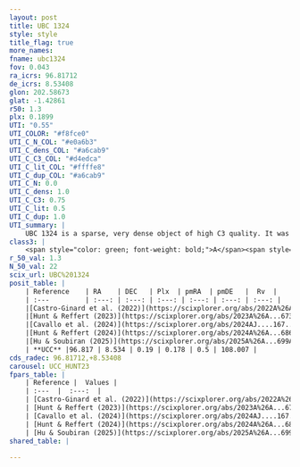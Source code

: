 ```yaml
---
layout: post
title: UBC 1324
style: style
title_flag: true
more_names: 
fname: ubc1324
fov: 0.043
ra_icrs: 96.81712
de_icrs: 8.53408
glon: 202.58673
glat: -1.42861
r50: 1.3
plx: 0.1899
UTI: "0.55"
UTI_COLOR: "#f8fce0"
UTI_C_N_COL: "#e0a6b3"
UTI_C_dens_COL: "#a6cab9"
UTI_C_C3_COL: "#d4edca"
UTI_C_lit_COL: "#ffffe8"
UTI_C_dup_COL: "#a6cab9"
UTI_C_N: 0.0
UTI_C_dens: 1.0
UTI_C_C3: 0.75
UTI_C_lit: 0.5
UTI_C_dup: 1.0
UTI_summary: |
    UBC 1324 is a sparse, very dense object of high C3 quality. It was recently reported but it is moderately studied in the literature.<br><br><span style="color: #99180f; font-weight: bold;">Warning: </span>contains less than 25 stars with <i>P>0.5</i> estimated.
class3: |
    <span style="color: green; font-weight: bold;">A</span><span style="color: #FFC300; font-weight: bold;">B</span>
r_50_val: 1.3
N_50_val: 22
scix_url: UBC%201324
posit_table: |
    | Reference    | RA    | DEC   | Plx  | pmRA  | pmDE   |  Rv  |
    | :---         | :---: | :---: | :---: | :---: | :---: | :---: |
    |[Castro-Ginard et al. (2022)](https://scixplorer.org/abs/2022A%26A...661A.118C) | 96.82 | 8.52 | 0.17 | 0.17 | 0.48 | -- |
    |[Hunt & Reffert (2023)](https://scixplorer.org/abs/2023A%26A...673A.114H) | 96.818 | 8.532 | 0.174 | 0.172 | 0.46 | 108.002 |
    |[Cavallo et al. (2024)](https://scixplorer.org/abs/2024AJ....167...12C) | 96.818 | 8.522 | 0.173 | -- | -- | -- |
    |[Hunt & Reffert (2024)](https://scixplorer.org/abs/2024A%26A...686A..42H) | 96.818 | 8.532 | 0.174 | 0.172 | 0.46 | 108.002 |
    |[Hu & Soubiran (2025)](https://scixplorer.org/abs/2025A%26A...699A.246H) | 96.818 | 8.522 | -- | -- | -- | -- |
    | **UCC** |96.817 | 8.534 | 0.19 | 0.178 | 0.5 | 108.007 | 
cds_radec: 96.81712,+8.53408
carousel: UCC_HUNT23
fpars_table: |
    | Reference |  Values |
    | :---  |  :---:  |
    | [Castro-Ginard et al. (2022)](https://scixplorer.org/abs/2022A%26A...661A.118C) | `AV=0.875, Dist=6002, logAge=8.511` |
    | [Hunt & Reffert (2023)](https://scixplorer.org/abs/2023A%26A...673A.114H) | `AV50=0.982, diffAV50=0.775, MOD50=13.563, logAge50=8.495` |
    | [Cavallo et al. (2024)](https://scixplorer.org/abs/2024AJ....167...12C) | `AV50=0.96, dMod50=12.66, logAge50=8.9, [Fe/H]50=-0.27` |
    | [Hunt & Reffert (2024)](https://scixplorer.org/abs/2024A%26A...686A..42H) | `MassJ=346.462` |
    | [Hu & Soubiran (2025)](https://scixplorer.org/abs/2025A%26A...699A.246H) | `MA22=-0.26, MA23f=-0.55, MF24=-0.54` |
shared_table: |
    
---
```

